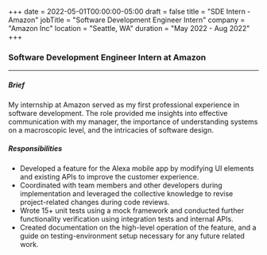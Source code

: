 +++
date = 2022-05-01T00:00:00-05:00
draft = false
title = "SDE Intern - Amazon"
jobTitle = "Software Development Engineer Intern"
company = "Amazon Inc"
location = "Seattle, WA"
duration = "May 2022 - Aug 2022"
+++

### Software Development Engineer Intern at Amazon

***

##### Brief

My internship at Amazon served as my first professional experience in software development. The role provided me insights into effective communication with my manager, the importance of understanding systems on a macroscopic level, and the intricacies of software design.

##### Responsibilities

- Developed a feature for the Alexa mobile app by modifying UI elements and existing APIs to improve the
customer experience.
- Coordinated with team members and other developers during implementation and leveraged the collective
knowledge to revise project-related changes during code reviews.
- Wrote 15+ unit tests using a mock framework and conducted further functionality verification using integration
tests and internal APIs.
- Created documentation on the high-level operation of the feature, and a guide on testing-environment setup
necessary for any future related work.
